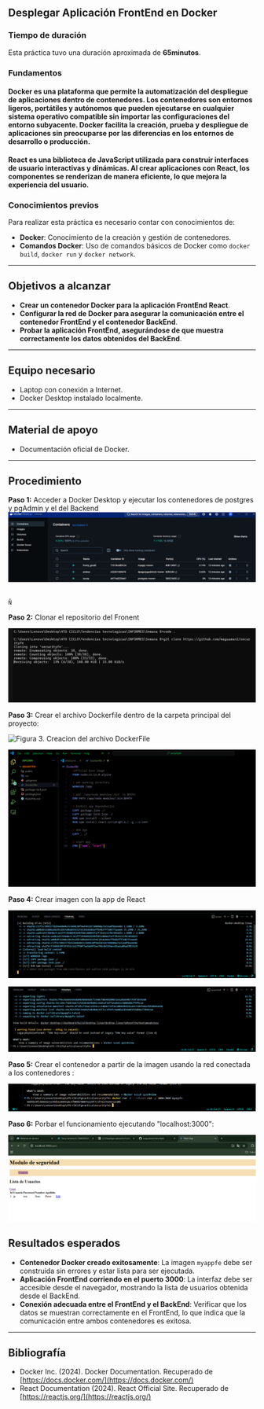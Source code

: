 ## **Desplegar Aplicación FrontEnd en Docker**

### **Tiempo de duración**
Esta práctica tuvo una duración aproximada de **65minutos**.

### **Fundamentos**
#### **Docker** es una plataforma que permite la automatización del despliegue de aplicaciones dentro de contenedores. Los contenedores son entornos ligeros, portátiles y autónomos que pueden ejecutarse en cualquier sistema operativo compatible sin importar las configuraciones del entorno subyacente. Docker facilita la creación, prueba y despliegue de aplicaciones sin preocuparse por las diferencias en los entornos de desarrollo o producción.

#### **React** es una biblioteca de JavaScript utilizada para construir interfaces de usuario interactivas y dinámicas. Al crear aplicaciones con React, los componentes se renderizan de manera eficiente, lo que mejora la experiencia del usuario.


### **Conocimientos previos**
Para realizar esta práctica es necesario contar con conocimientos de:

- **Docker**: Conocimiento de la creación y gestión de contenedores.
- **Comandos Docker**: Uso de comandos básicos de Docker como `docker build`, `docker run` y `docker network`.

---

## **Objetivos a alcanzar**
- **Crear un contenedor Docker para la aplicación FrontEnd React**.
- **Configurar la red de Docker para asegurar la comunicación entre el contenedor FrontEnd y el contenedor BackEnd**.
- **Probar la aplicación FrontEnd, asegurándose de que muestra correctamente los datos obtenidos del BackEnd**.

---

## **Equipo necesario**
- Laptop con conexión a Internet.
- Docker Desktop instalado localmente.

---

## **Material de apoyo**
- Documentación oficial de Docker.


---

## **Procedimiento**
**Paso 1:** Acceder a Docker Desktop y ejecutar los contenedores de postgres y pgAdmin y el del Backend
![Figura 1. Ejecuucion de los contenedores ](img1.png)


                                                                                               Ñ

**Paso 2:** Clonar el repositorio del Fronent

![Figura 2.  Clonacion del proyecto](img2.png)

                                                                                             

**Paso 3:**  Crear el archivo Dockerfile dentro de la carpeta principal del proyecto:


![Figura 3.  Creacion del archivo DockerFile](img3.pngpng)

![Figura 3.1.  Archivo Dockerfile](img3.1.png)

 
                                                                                                                        
**Paso 4:** Crear imagen con la app de React


![Figura 4. Creacion de la imagen](img4.1.png)

![Figura 4.1 ](img4.png)

                                                                                              

**Paso 5:** Crear el contenedor a partir de la imagen usando la red conectada a los contenedores :


![Figura 5. Creacion del contenedor](img5.png)
                                                                                             


**Paso 6:** Porbar el funcionamiento ejecutando "localhost:3000":

![Figura 6. Verificacion de su Funcionamineto](img6.png)



## **Resultados esperados**
- **Contenedor Docker creado exitosamente**: La imagen `myappfe` debe ser construida sin errores y estar lista para ser ejecutada.
- **Aplicación FrontEnd corriendo en el puerto 3000**: La interfaz debe ser accesible desde el navegador, mostrando la lista de usuarios obtenida desde el BackEnd.
- **Conexión adecuada entre el FrontEnd y el BackEnd**: Verificar que los datos se muestran correctamente en el FrontEnd, lo que indica que la comunicación entre ambos contenedores es exitosa.

---

## **Bibliografía**

- Docker Inc. (2024). Docker Documentation. Recuperado de [https://docs.docker.com/](https://docs.docker.com/)
- React Documentation (2024). React Official Site. Recuperado de [https://reactjs.org/](https://reactjs.org/)
